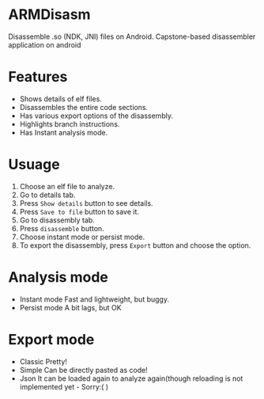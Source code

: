 # ARMDisasm
Disassemble .so (NDK, JNI) files on Android. Capstone-based disassembler application on android

# Features
- Shows details of elf files.
- Disassembles the entire code sections.
- Has various export options of  the disassembly.
- Highlights branch instructions.
- Has Instant analysis mode.

# Usuage
1. Choose an elf file to analyze.
1. Go to details tab.
1. Press `Show details` button to see details.
1. Press `Save to file` button to save it.
1. Go to disassembly tab.
1. Press `disassemble` button.
1. Choose instant mode or persist mode.
1. To export the disassembly, press `Export` button and choose the option.

# Analysis mode
 - Instant mode
Fast and lightweight, but buggy.
 - Persist mode
A bit lags, but OK

# Export mode
 - Classic
Pretty!
 - Simple
Can be directly pasted as code!
 - Json
It can be loaded again to analyze again(though reloading is not implemented yet - Sorry:( )